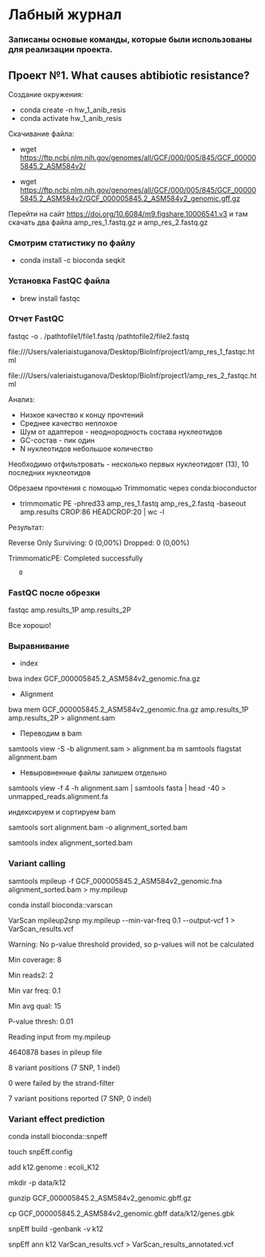 #  Лабный журнал 

###  Записаны основые команды, которые были использованы для реализации проекта.

## Проект №1. What causes abtibiotic resistance?

Создание окружения:

- conda create -n hw_1_anib_resis
- conda activate hw_1_anib_resis

Скачивание файла: 

- wget https://ftp.ncbi.nlm.nih.gov/genomes/all/GCF/000/005/845/GCF_000005845.2_ASM584v2/
  
- wget https://ftp.ncbi.nlm.nih.gov/genomes/all/GCF/000/005/845/GCF_000005845.2_ASM584v2/GCF_000005845.2_ASM584v2_genomic.gff.gz
  
Перейти на сайт https://doi.org/10.6084/m9.figshare.10006541.v3 и там скачать два файла amp_res_1.fastq.gz и amp_res_2.fastq.gz

### Смотрим статистику по файлу 

- conda install -c bioconda seqkit


### Установка FastQC файла 

- brew install fastqc

### Отчет FastQC

fastqc -o . /pathtofile1/file1.fastq /pathtofile2/file2.fastq 

file:///Users/valeriaistuganova/Desktop/BioInf/project1/amp_res_1_fastqc.html

file:///Users/valeriaistuganova/Desktop/BioInf/project1/amp_res_2_fastqc.html

Анализ:

- Низкое качество к концу прочтений
- Среднее качество неплохое
- Шум от адаптеров - неоднородность состава нуклеотидов
- GC-состав - пик один
- N нуклеотидов небольшое количество

Необходимо отфильтровать - несколько первых нуклеотидовт (13), 10 последних нуклеотидов 

Обрезаем прочтения с помощью Trimmomatic через conda:bioconductor

- trimmomatic PE -phred33 amp_res_1.fastq amp_res_2.fastq -baseout amp.results CROP:86 HEADCROP:20 | wc -l

Результат: 

Reverse Only Surviving: 0 (0,00%) Dropped: 0 (0,00%)

TrimmomaticPE: Completed successfully

       0

### FastQC после обрезки 

fastqc amp.results_1P amp.results_2P

Все хорошо!

### Выравнивание

- index 

bwa index GCF_000005845.2_ASM584v2_genomic.fna.gz 

- Alignment 

bwa mem GCF_000005845.2_ASM584v2_genomic.fna.gz amp.results_1P amp.results_2P > alignment.sam 

- Переводим в bam 

samtools view -S -b alignment.sam > alignment.ba
m
samtools flagstat alignment.bam

- Невыровненные файлы запишем отдельно 

samtools view -f 4 -h alignment.sam | samtools fasta | head -40 > unmapped_reads.alignment.fa  

индексируем и сортируем bam 

samtools sort alignment.bam -o alignment_sorted.bam

samtools index alignment_sorted.bam

### Variant calling

samtools mpileup -f GCF_000005845.2_ASM584v2_genomic.fna alignment_sorted.bam >  my.mpileup

conda install bioconda::varscan

VarScan mpileup2snp my.mpileup --min-var-freq 0.1 --output-vcf 1 > VarScan_results.vcf 

Warning: No p-value threshold provided, so p-values will not be calculated

Min coverage:	8

Min reads2:	2

Min var freq:	0.1

Min avg qual:	15

P-value thresh:	0.01

Reading input from my.mpileup

4640878 bases in pileup file

8 variant positions (7 SNP, 1 indel)

0 were failed by the strand-filter

7 variant positions reported (7 SNP, 0 indel)


###  Variant effect prediction

conda install bioconda::snpeff

touch snpEff.config 

add k12.genome : ecoli_K12

mkdir -p data/k12

gunzip GCF_000005845.2_ASM584v2_genomic.gbff.gz

cp GCF_000005845.2_ASM584v2_genomic.gbff data/k12/genes.gbk 

snpEff build -genbank -v k12

snpEff ann k12 VarScan_results.vcf > VarScan_results_annotated.vcf












